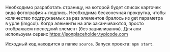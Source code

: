 Необходимо разработать страницу, на которой будет список карточек вида фотография + подпись. Необходима бесконечная прокрутка, чтобы количество подгружаемых за раз элементов бралось из get параметра в урле (imgcol). Когда элементы на апи заканчиваются, просто отображаем последний элемент (без зацикливания).
Для апи используем сервис https://jsonplaceholder.typicode.com

Исходный код находится в папке `source`.
Запуск проекта: `npm start`.
